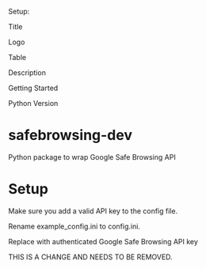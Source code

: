 Setup:

Title

Logo

Table

Description

Getting Started

Python Version



# safebrowsing-dev
Python package to wrap Google Safe Browsing API


# Setup

Make sure you add a valid API key to the config file.

Rename example_config.ini to config.ini. 

Replace <API KEY> with authenticated Google Safe Browsing API key

THIS IS A CHANGE AND NEEDS TO BE REMOVED.